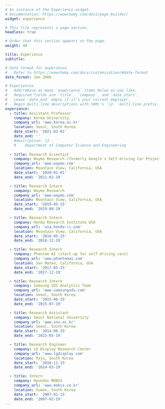 ```yaml
---
# An instance of the Experience widget.
# Documentation: https://wowchemy.com/docs/page-builder/
widget: experience

# This file represents a page section.
headless: true

# Order that this section appears on the page.
weight: 40

title: Experience
subtitle:

# Date format for experience
#   Refer to https://wowchemy.com/docs/customization/#date-format
date_format: Jan 2006

# Experiences.
#   Add/remove as many `experience` items below as you like.
#   Required fields are `title`, `company`, and `date_start`.
#   Leave `date_end` empty if it's your current employer.
#   Begin multi-line descriptions with YAML's `|2-` multi-line prefix.
experience:
  - title: Assistant Professor
    company: Korea University
    company_url: 'www.korea.ac.kr'
    location: Seoul, South Korea
    date_start: '2021-03-01'
    date_end: ''
    #description: |2-
    #    Department of Computer Science and Engineering
        
  - title: Research Scientist
    company: Waymo Research (formerly Google's Self-driving Car Project)
    company_url: 'www.waymo.com'
    location: Mountain View, California, USA
    date_start: '2020-01-01'
    date_end: '2021-02-19'

  - title: Research Intern
    company: Waymo Research
    company_url: 'www.waymo.com'
    location: Mountain View, California, USA
    date_start: '2019-05-15'
    date_end: '2019-08-19'

  - title: Research Intern
    company: Honda Research Institute USA
    company_url: 'usa.honda-ri.com'
    location: Mountain View, California, USA
    date_start: '2018-05-15'
    date_end: '2018-12-19'

  - title: Research Intern
    company: Phantom AI (start-up for self-driving cars)
    company_url: 'www.phantomai.com'
    location: San Mateo, California, USA
    date_start: '2017-05-15'
    date_end: '2017-12-19'

  - title: Research Intern
    company: Samsung SDS Analytics Team
    company_url: 'www.samsungsds.com'
    location: Seoul, South Korea
    date_start: '2015-06-15'
    date_end: '2015-07-19'

  - title: Research Assistant
    company: Seoul National University
    company_url: 'www.snu.ac.kr'
    location: Seoul, South Korea
    date_start: '2014-06-15'
    date_end: '2015-05-19'

  - title: Research Engineer
    company: LG Display Research Center
    company_url: 'www.lgdisplay.com'
    location: Paju, South Korea
    date_start: '2010-11-15'
    date_end: '2014-03-19'

  - title: Intern
    company: Hyundai MOBIS
    company_url: 'www.mobis.co.kr'
    location: Suwon, South Korea
    date_start: '2007-01-15'
    date_end: '2007-02-19'
---
```


